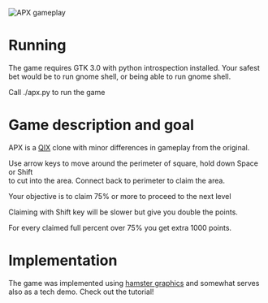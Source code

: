 ![APX gameplay](https://farm8.staticflickr.com/7434/13823878335_e242ac1c23_o.png)


Running
=======

The game requires GTK 3.0 with python introspection installed.
Your safest bet would be to run gnome shell, or being able to
run gnome shell.

Call ./apx.py to run the game


Game description and goal
==========================

APX is a [QIX](http://en.wikipedia.org/wiki/Qix) clone with minor differences in gameplay from the original.

Use arrow keys to move around the perimeter of square, hold down Space or Shift  
to cut into the area. Connect back to perimeter to claim the area.

Your objective is to claim 75% or more to proceed to the next level

Claiming with Shift key will be slower but give you double the points.

For every claimed full percent over 75% you get extra 1000 points.


Implementation
==============

The game was implemented using 
[hamster graphics](https://github.com/projecthamster/experiments)
and somewhat serves also as a tech demo. Check out the tutorial!
